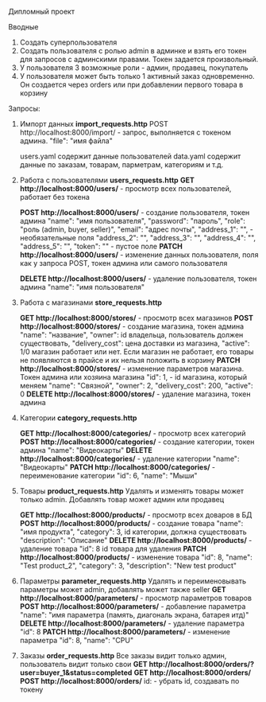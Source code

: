Дипломный проект


Вводные
1. Создать суперпользователя
2. Создать пользователя с ролью admin в админке и взять его токен для запросов с админскими правами. Токен задается произвольный.
3. У пользователя 3 возможные роли - админ, продавец, покупатель
4. У пользователя может быть только 1 активный заказ одновременно. Он создается через orders или при добавлении первого товара в корзину

Запросы:
1. Импорт данных **import_requests.http**
	POST http://localhost:8000/import/ - запрос, выполняется с токеном админа. 
	"file": "имя файла"
	
	users.yaml содержит данные пользователей
	data.yaml содержит данные по заказам, товарам, парметрам, категориям  и т.д.

2. Работа с пользователями **users_requests.http** 
	**GET http://localhost:8000/users/** - просмотр всех пользователей, работает без токена
	
	**POST http://localhost:8000/users/** - создание пользователя, токен админа
	    "name": "имя пользователя",
    	"password": "пароль",
    	"role": "роль (admin, buyer, seller)",
    	"email": "адрес почты",
    	"address_1": "", - необязательные поля
    	"address_2": "",
    	"address_3": "",
    	"address_4": "",
    	"address_5": "",
    	"token": "" - пустое поле
	**PATCH http://localhost:8000/users/** - изменение данных пользователя, поля как у запроса POST, токен админа или самого пользователя
	
	**DELETE http://localhost:8000/users/** - удаление пользователя, токен админа
		"name": "имя пользователя"

3. Работа с магазинами **store_requests.http**

    **GET http://localhost:8000/stores/** - просмотр всех магазинов
    **POST http://localhost:8000/stores/** - создание магазина, токен админа
        "name": "название",
        "owner": id владельца, пользователь должен существовать,
        "delivery_cost": цена доставки из магазина,
        "active": 1/0 магазин работает или нет. Если магазин не работает, его товары не появляются в прайсе и их нельзя положить в корзину
	**PATCH http://localhost:8000/stores/** - изменение параметров магазина. Токен админа или хозяина магазина
        "id": 1, - id магазина, который меняем 
        "name": "Связной",
        "owner": 2,
        "delivery_cost": 200,
        "active": 0
	**DELETE http://localhost:8000/stores/** - удаление магазина, токен админа

4. Категории **category_requests.http**

	**GET http://localhost:8000/categories/** - просмотр всех категорий
	**POST http://localhost:8000/categories/** - создание категории, токен админа
		"name": "Видеокарты"
	**DELETE http://localhost:8000/categories/** - удаление категории
        "name": "Видеокарты"
	**PATCH http://localhost:8000/categories/** - переименование категории
        "id": 6,
        "name": "Мыши"

5. Товары **product_requests.http** Удалять и изменять товары может только admin. Добавлять товар может админ или продавец

    **GET http://localhost:8000/products/** - просмотр всех доваров в БД
    **POST http://localhost:8000/products/** - создание товара
        "name": "имя продукта",
        "category": 3, id категории, должна существовать
        "description": "Описание"
    **DELETE http://localhost:8000/products/** - удаление товара
        "id": 8 id товара для удаления
    **PATCH http://localhost:8000/products/** - изменение товара
        "id": 8,
        "name": "Test product_2",
        "category": 3,
        "description": "New test product"

6. Параметры **parameter_requests.http** Удалять и переименовывать параметры может admin, добавлять может также seller 
    **GET http://localhost:8000/parameters/** - просмотр параметров товаров
    **POST http://localhost:8000/parameters/** - добавление параметра 
        "name": "имя параметра (память, диагональ экрана, батарея итд)"
    **DELETE http://localhost:8000/parameters/** - удаление параметра
        "id": 8
    **PATCH http://localhost:8000/parameters/** - изменение параметра
        "id": 8,
        "name": "CPU"

7. Заказы **order_requests.http** Все заказы видит только админ, пользователь видит только свои 
    **GET http://localhost:8000/orders/?user=buyer_1&status=completed**
    **GET http://localhost:8000/orders/**
    **POST http://localhost:8000/orders/**
        id: - убрать id, создавать по токену 

